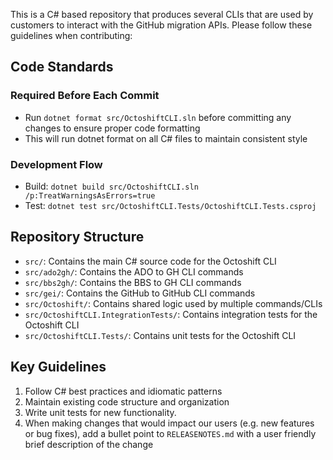 This is a C# based repository that produces several CLIs that are used by customers to interact with the GitHub migration APIs. Please follow these guidelines when contributing:

## Code Standards

### Required Before Each Commit
- Run `dotnet format src/OctoshiftCLI.sln` before committing any changes to ensure proper code formatting
- This will run dotnet format on all C# files to maintain consistent style

### Development Flow
- Build: `dotnet build src/OctoshiftCLI.sln /p:TreatWarningsAsErrors=true`
- Test: `dotnet test src/OctoshiftCLI.Tests/OctoshiftCLI.Tests.csproj`

## Repository Structure
- `src/`: Contains the main C# source code for the Octoshift CLI
- `src/ado2gh/`: Contains the ADO to GH CLI commands
- `src/bbs2gh/`: Contains the BBS to GH CLI commands
- `src/gei/`: Contains the GitHub to GitHub CLI commands
- `src/Octoshift/`: Contains shared logic used by multiple commands/CLIs
- `src/OctoshiftCLI.IntegrationTests/`: Contains integration tests for the Octoshift CLI
- `src/OctoshiftCLI.Tests/`: Contains unit tests for the Octoshift CLI

## Key Guidelines
1. Follow C# best practices and idiomatic patterns
2. Maintain existing code structure and organization
4. Write unit tests for new functionality.
5. When making changes that would impact our users (e.g. new features or bug fixes), add a bullet point to `RELEASENOTES.md` with a user friendly brief description of the change